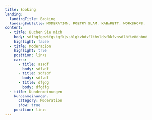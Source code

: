 ```yaml
---
title: Booking
landing:
  landingTitle: Booking
  landingSubtitle: MODERATION. POETRY SLAM. KABARETT. WORKSHOPS.
content:
  - title: Buchen Sie mich
    body: sdfhgfgewkfgskgfkjvshlgkvbdsflkhvldsfhkfvnsdlöfkvödnbnd
    highlight: false
  - title: Moderation
    highlight: true
    position: links
    cards:
      - title: assdf
        body: s﻿dfsdf
      - title: sdfsdf
        body: s﻿dfsdf
      - title: dfgdg
        body: d﻿fgdfg
  - title: Kundenmeinungen
    kundenmeinungen:
      category: Moderation
      show: true
    position: links
---
```

